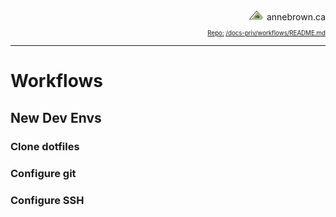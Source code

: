 <!-- Basic Github Header: annebrown.ca -->
<div style="text-align: right"><a href="https://www.annebrown.ca">
	<img src="https://github.com/annebrown/dotfiles/blob/main/img/logo-ab.png"  width="25"></a> annebrown.ca </div>
<div style="text-align: right"><sub><sub><a href="https://github.com/annebrown/?tab=repositories">
    Repo:</a> <a href="https://github.com/annebrown/docs-priv/">/docs-priv/</a><a href="README.md">workflows/README.md</a>
</sub></sub></div>

---
<!-- End of Header -->

# Workflows

## New Dev Envs

### Clone dotfiles

### Configure git

### Configure SSH
